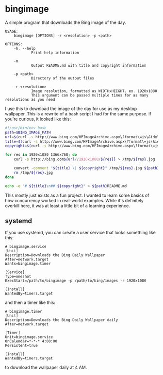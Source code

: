 # bingimage
A simple program that downloads the Bing image of the day.

```
USAGE:
    bingimage [OPTIONS] -r <resolution> -p <path>

OPTIONS:
    -h, --help
            Print help information

    -m
            Output README.md with title and copyright information

    -p <path>
            Directory of the output files

    -r <resolution>
            Image resolution, formatted as WIDTHxHEIGHT. ex. 1920x1080
            This argument can be passed multiple times for as many resolutions as you need
```

I use this to download the image of the day for use as my desktop wallpaper. This is a rewrite of a bash script I had for the same purpose. If you're curious, it looked like this:

```bash
#!/usr/bin/env bash
path=$BING_IMAGE_PATH
url=$(curl -s http://www.bing.com/HPImageArchive.aspx\?format\=js\&idx\=0\&n\=1 | jq -r '.images[0].url')
title=$(curl -s http://www.bing.com/HPImageArchive.aspx\?format\=js\&idx\=0\&n\=1 | jq -r '.images[0].title')
copyright=$(curl -s http://www.bing.com/HPImageArchive.aspx\?format\=js\&idx\=0\&n\=1 | jq -r '.images[0].copyright')

for res in 1920x1080 1366x768; do
	curl -s http://bing.com${url//1920x1080/${res}} > /tmp/${res}.jpg

	convert -comment "${title} \| ${copyright}" /tmp/${res}.jpg ${path}${res}.jpg
	rm /tmp/${res}.jpg
done

echo -e "# ${title}\n## ${copyright}" > ${path}README.md
```

This mostly just exists as a fun project. I wanted to learn some basics of how concurrency worked in real-world examples. While it's definitely overkill here, it was at least a little bit of a learning experience.

## systemd
If you use systemd, you can create a user service that looks something like this:
```
# bingimage.service
[Unit]
Description=Downloads the Bing Daily Wallpaper
After=network.target
Wants=bingimage.timer

[Service]
Type=oneshot
ExecStart=/path/to/bingimage -p /path/to/bing/images -r 1920x1080

[Install]
WantedBy=timers.target
```
and then a timer like this:
```
# bingimage.timer
[Unit]
Description=Downloads the Bing Daily Wallpaper daily
After=network.target

[Timer]
Unit=bingimage.service
OnCalendar=*-*-* 4:00:00
Persistent=true

[Install]
WantedBy=timers.target
```
to download the wallpaper daily at 4 AM.

